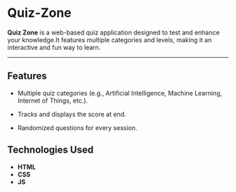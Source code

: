 # Quiz-Zone
**Quiz Zone** is a web-based quiz application designed to test and enhance your knowledge.It features multiple categories and levels, making it an interactive and fun way to learn.

---

## Features
- Multiple quiz categories (e.g., Artificial Intelligence, Machine Learning, Internet of Things, etc.).

- Tracks and displays the score at end.

- Randomized questions for every session.

## Technologies Used
- **HTML**
- **CSS**
- **JS**
